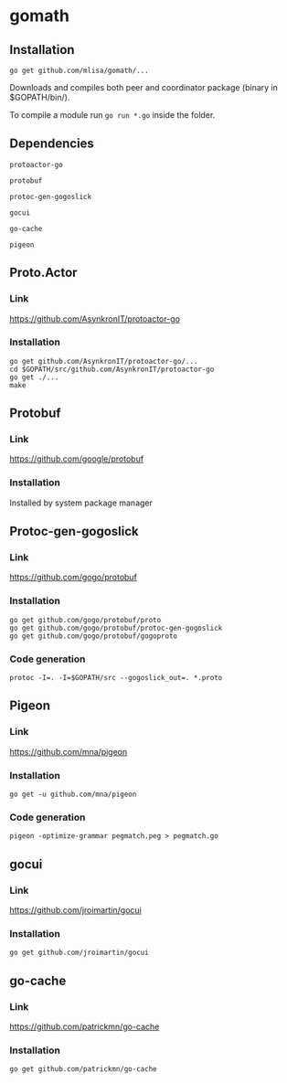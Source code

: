 # gomath

## Installation

`go get github.com/mlisa/gomath/...`

Downloads and compiles both peer and coordinator package (binary in $GOPATH/bin/).

To compile a module run `go run *.go` inside the folder.

## Dependencies 

`protoactor-go`

`protobuf`

`protoc-gen-gogoslick`

`gocui`

`go-cache`

`pigeon`

## Proto.Actor

### Link

https://github.com/AsynkronIT/protoactor-go

### Installation

```
go get github.com/AsynkronIT/protoactor-go/...
cd $GOPATH/src/github.com/AsynkronIT/protoactor-go
go get ./...
make
```

## Protobuf

### Link

https://github.com/google/protobuf

### Installation

Installed by system package manager


## Protoc-gen-gogoslick

### Link

https://github.com/gogo/protobuf

### Installation

```
go get github.com/gogo/protobuf/proto                                                                                                                                     
go get github.com/gogo/protobuf/protoc-gen-gogoslick
go get github.com/gogo/protobuf/gogoproto
```

### Code generation

`protoc -I=. -I=$GOPATH/src --gogoslick_out=. *.proto`

## Pigeon

### Link

https://github.com/mna/pigeon

### Installation

`go get -u github.com/mna/pigeon`

### Code generation

`pigeon -optimize-grammar pegmatch.peg > pegmatch.go`

## gocui

### Link

https://github.com/jroimartin/gocui

### Installation

`go get github.com/jroimartin/gocui`

## go-cache

### Link

https://github.com/patrickmn/go-cache

### Installation

`go get github.com/patrickmn/go-cache`
